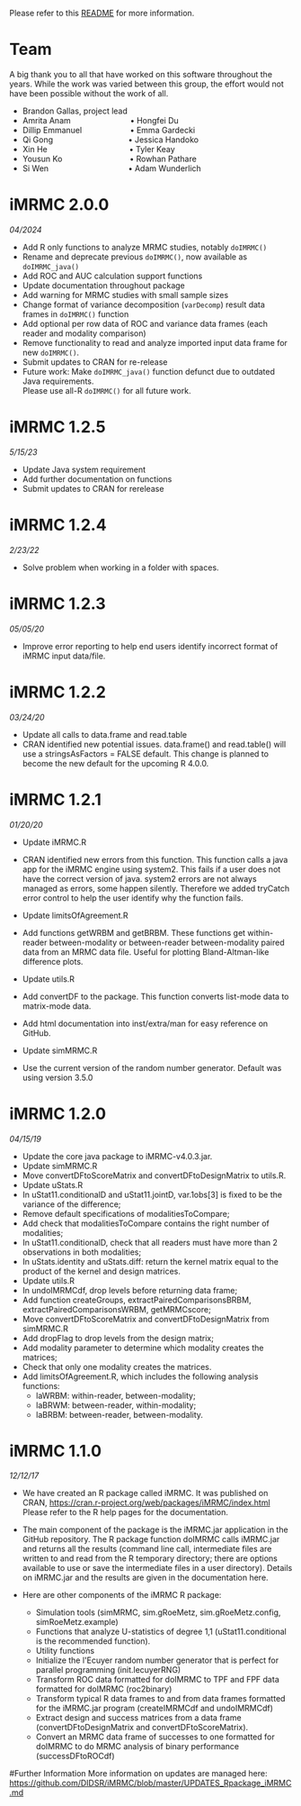 Please refer to this [README](https://github.com/DIDSR/iMRMC/blob/master/README.md) for more information.

# Team
A big thank you to all that have worked on this software throughout the years. While the work was varied between this group, the effort would not have been possible without the work of all.

* Brandon Gallas, project lead
* Amrita Anam &emsp;&emsp;&emsp;&emsp;&emsp;&emsp;&emsp; •	Hongfei Du  
* Dillip Emmanuel &emsp;&emsp;&emsp;&emsp;&emsp;&nbsp;&nbsp; •	Emma Gardecki  
* Qi Gong &emsp;&emsp;&emsp;&emsp;&emsp;&emsp;&emsp;&emsp;&emsp; •	Jessica Handoko  
*	Xin He &emsp;&emsp;&emsp;&emsp;&emsp;&emsp;&emsp;&emsp;&emsp;&nbsp;&nbsp;&nbsp; •	Tyler Keay  
*	Yousun Ko &emsp;&emsp;&emsp;&emsp;&emsp;&emsp;&emsp;&emsp; •	Rowhan Pathare  
* Si Wen &emsp;&emsp;&emsp;&emsp;&emsp;&emsp;&emsp;&emsp;&emsp;&nbsp;&nbsp; •	Adam Wunderlich   

# iMRMC 2.0.0
*04/2024*
- Add R only functions to analyze MRMC studies, notably `doIMRMC()`  
- Rename and deprecate previous `doIMRMC()`, now available as `doIMRMC_java()`  
- Add ROC and AUC calculation support functions   
- Update documentation throughout package  
- Add warning for MRMC studies with small sample sizes  
- Change format of variance decomposition (`varDecomp`) result data frames in `doIMRMC()` function  
- Add optional per row data of ROC and variance data frames (each reader and modality comparison)  
- Remove functionality to read and analyze imported input data frame for new `doIMRMC()`.  
- Submit updates to CRAN for re-release  
- Future work: Make `doIMRMC_java()` function defunct due to outdated Java requirements.  
  Please use all-R `doIMRMC()` for all future work.

# iMRMC 1.2.5
*5/15/23*
- Update Java system requirement
- Add further documentation on functions
- Submit updates to CRAN for rerelease

# iMRMC 1.2.4
*2/23/22*
- Solve problem when working in a folder with spaces.

# iMRMC 1.2.3
*05/05/20*
- Improve error reporting to help end users identify incorrect format of iMRMC input data/file.

# iMRMC 1.2.2
*03/24/20*
- Update all calls to data.frame and read.table
- CRAN identified new potential issues. data.frame() and read.table() will use a stringsAsFactors = FALSE default. This change is planned to become the new default for the upcoming R 4.0.0.

# iMRMC 1.2.1
*01/20/20*
- Update iMRMC.R
- CRAN identified new errors from this function. This function calls a java app for the iMRMC engine using system2. This fails if a user does not have the correct version of java. system2 errors are not always managed as errors, some happen silently. Therefore we added tryCatch error control to help the user identify why the function fails.
- Update limitsOfAgreement.R
- Add functions getWRBM and getBRBM. These functions get within-reader between-modality or between-reader between-modality paired data from an MRMC data file. Useful for plotting Bland-Altman-like difference plots.
- Update utils.R
- Add convertDF to the package. This function converts list-mode data to matrix-mode data.
- Add html documentation into inst/extra/man for easy reference on GitHub.
- Update simMRMC.R

- Use the current version of the random number generator. Default was using version 3.5.0

# iMRMC 1.2.0
*04/15/19*
- Update the core java package to iMRMC-v4.0.3.jar.
- Update simMRMC.R
- Move convertDFtoScoreMatrix and convertDFtoDesignMatrix to utils.R.
- Update uStats.R
- In uStat11.conditionalD and uStat11.jointD, var.1obs[3] is fixed to be the variance of the difference;
- Remove default specifications of modalitiesToCompare;
- Add check that modalitiesToCompare contains the right number of modalities;
- In uStat11.conditionalD, check that all readers must have more than 2 observations in both modalities;
- In uStats.identity and uStats.diff: return the kernel matrix equal to the product of the kernel and design matrices.
- Update utils.R
- In undoIMRMCdf, drop levels before returning data frame;
- Add function createGroups, extractPairedComparisonsBRBM, extractPairedComparisonsWRBM, getMRMCscore;
- Move convertDFtoScoreMatrix and convertDFtoDesignMatrix from simMRMC.R
- Add dropFlag to drop levels from the design matrix;
- Add modality parameter to determine which modality creates the matrices;
- Check that only one modality creates the matrices.
- Add limitsOfAgreement.R, which includes the following analysis functions:  
   - laWRBM: within-reader, between-modality;  
   - laBRWM: between-reader, within-modality;  
   - laBRBM: between-reader, between-modality.  

# iMRMC 1.1.0
*12/12/17*
- We have created an R package called iMRMC. It was published on CRAN, https://cran.r-project.org/web/packages/iMRMC/index.html Please refer to the R help pages for the documentation.

- The main component of the package is the iMRMC.jar application in the GitHub repository. The R package function doIMRMC calls iMRMC.jar and returns all the results (command line call, intermediate files are written to and read from the R temporary directory; there are options available to use or save the intermediate files in a user directory). Details on iMRMC.jar and the results are given in the documentation here.

- Here are other components of the iMRMC R package:  
   - Simulation tools (simMRMC, sim.gRoeMetz, sim.gRoeMetz.config, simRoeMetz.example)  
   - Functions that analyze U-statistics of degree 1,1 (uStat11.conditional is the recommended function).  
   - Utility functions  
   - Initialize the l'Ecuyer random number generator that is perfect for parallel programming (init.lecuyerRNG)  
   - Transform ROC data formatted for doIMRMC to TPF and FPF data formatted for doIMRMC (roc2binary)  
   - Transform typical R data frames to and from data frames formatted for the iMRMC.jar program (createIMRMCdf and undoIMRMCdf)  
   - Extract design and success matrices from a data frame (convertDFtoDesignMatrix and convertDFtoScoreMatrix).  
   - Convert an MRMC data frame of successes to one formatted for doIMRMC to do MRMC analysis of binary performance (successDFtoROCdf)  
   
#Further Information 
More information on updates are managed here: https://github.com/DIDSR/iMRMC/blob/master/UPDATES_Rpackage_iMRMC.md